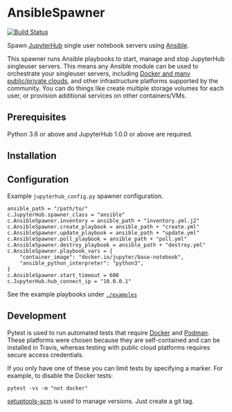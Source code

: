 # AnsibleSpawner

[![Build Status](https://travis-ci.com/manics/jupyterhub-ansiblespawner.svg?branch=master)](https://travis-ci.com/manics/jupyterhub-ansiblespawner)

Spawn [JupyterHub](https://github.com/jupyterhub/jupyterhub) single user notebook servers using [Ansible](https://www.ansible.com/).

This spawner runs Ansible playbooks to start, manage and stop JupyterHub singleuser servers.
This means any Ansible module can be used to orchestrate your singleuser servers, including [Docker and many public/private clouds](https://docs.ansible.com/ansible/latest/modules/list_of_cloud_modules.html), and other infrastructure platforms supported by the community.
You can do things like create multiple storage volumes for each user, or provision additional services on other containers/VMs.


## Prerequisites

Python 3.6 or above and JupyterHub 1.0.0 or above are required.


## Installation


## Configuration

Example `jupyterhub_config.py` spawner configuration.
```
ansible_path = "/path/to/"
c.JupyterHub.spawner_class = "ansible"
c.AnsibleSpawner.inventory = ansible_path + "inventory.yml.j2"
c.AnsibleSpawner.create_playbook = ansible_path + "create.yml"
c.AnsibleSpawner.update_playbook = ansible_path + "update.yml"
c.AnsibleSpawner.poll_playbook = ansible_path + "poll.yml"
c.AnsibleSpawner.destroy_playbook = ansible_path + "destroy.yml"
c.AnsibleSpawner.playbook_vars = {
    "container_image": "docker.io/jupyter/base-notebook",
    "ansible_python_interpreter": "python3",
}
c.AnsibleSpawner.start_timeout = 600
c.JupyterHub.hub_connect_ip = "10.0.0.1"
```
See the example playbooks under [`./examples`](./examples)


## Development

Pytest is used to run automated tests that require [Docker](https://www.docker.com/) and [Podman](https://podman.io/).
These platforms were chosen because they are self-contained and can be installed in Travis, whereas testing with public cloud platforms requires secure access credentials.

If you only have one of these you can limit tests by specifying a marker.
For example, to disable the Docker tests:

    pytest -vs -m "not docker"

[setuptools-scm](https://pypi.org/project/setuptools-scm/) is used to manage versions.
Just create a git tag.
